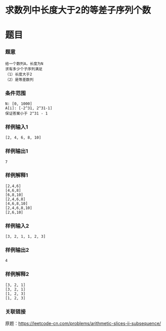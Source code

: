 
# 求数列中长度大于2的等差子序列个数

# 题目
### 题意
```
给一个数列A，长度为N
求有多少个子序列满足
（1）长度大于2
（2）是等差数列
```

### 条件范围
```
N: [0, 1000]
A[i]: [-2^31, 2^31-1]
保证答案小于 2^31 - 1
```

### 样例输入1
```
[2, 4, 6, 8, 10]
```

### 样例输出1
```
7
```

### 样例解释1
```
[2,4,6]
[4,6,8]
[6,8,10]
[2,4,6,8]
[4,6,8,10]
[2,4,6,8,10]
[2,6,10]
```

### 样例输入2
```
[3, 2, 1, 1, 2, 3]
```

### 样例输出2
```
4
```

### 样例解释2
```
[3, 2, 1]
[3, 2, 1]
[1, 2, 3]
[1, 2, 3]
```

### 关联链接
原题：https://leetcode-cn.com/problems/arithmetic-slices-ii-subsequence/

